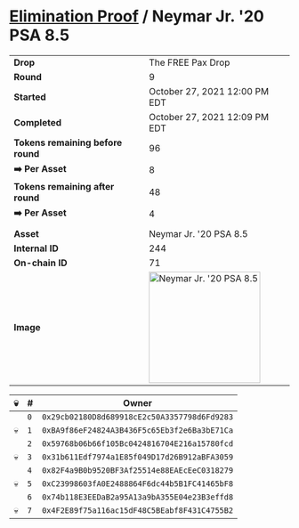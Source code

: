 # [Elimination Proof](./readme.md) / Neymar Jr. &#039;20 PSA 8.5

|||
|---|---|
| **Drop** | The FREE Pax Drop |
| **Round** | 9 |
| **Started** | October 27, 2021 12:00 PM EDT |
| **Completed** | October 27, 2021 12:09 PM EDT |
| **Tokens remaining before round** | 96 |
| **➡️ Per Asset** | 8 |
| **Tokens remaining after round** | 48 |
| **➡️ Per Asset** | 4 |
| | |
| **Asset** | Neymar Jr. &#039;20 PSA 8.5 |
| **Internal ID** | 244 |
| **On-chain ID** | 71 |
| **Image** | <img src="https://tcdn.blokpax.com/94aa4804-2e44-48ea-870e-8fd9c7e5d8a8/7c9425316b204ce557f25914643a8a5e0e2bb116e3ce2d6ceb584fc4d2d280ce.jpg" height="200" alt="Neymar Jr. &#039;20 PSA 8.5" /> |


| 💀 | # | Owner |
| --- | --- | --- |
|  | `0` | `0x29cb02180D8d689918cE2c50A3357798d6Fd9283` |
| 💀 | `1` | `0xBA9f86eF24824A3B436F5c65Eb3f2e6Ba3bE71Ca` |
|  | `2` | `0x59768b06b66f105Bc0424816704E216a15780fcd` |
| 💀 | `3` | `0x31b611Edf7974a1E85f049D17d26B912aBFA3059` |
|  | `4` | `0x82F4a9B0b9520BF3Af25514e88EAEcEeC0318279` |
| 💀 | `5` | `0xC23998603fA0E2488864F6dc44b5B1FC41465bF8` |
|  | `6` | `0x74b118E3EEDaB2a95A13a9bA355E04e23B3effd8` |
| 💀 | `7` | `0x4F2E89f75a116ac15dF48C5BEabf8F431C4755B2` |
